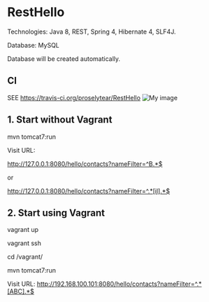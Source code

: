# RestHello

Technologies: Java 8, REST, Spring 4, Hibernate 4, SLF4J.

Database: MySQL

Database will be created automatically.

## CI

SEE https://travis-ci.org/proselytear/RestHello ![My image](https://travis-ci.org/proselytear/RestHello.svg?branch=master)

## 1. Start without Vagrant

mvn tomcat7:run

Visit URL:

http://127.0.0.1:8080/hello/contacts?nameFilter=^B.*$

or

http://127.0.0.1:8080/hello/contacts?nameFilter=^.*[il].*$

## 2. Start using Vagrant

vagrant up

vagrant ssh

cd /vagrant/

mvn tomcat7:run

Visit URL:
http://192.168.100.101:8080/hello/contacts?nameFilter=^.*[ABC].*$